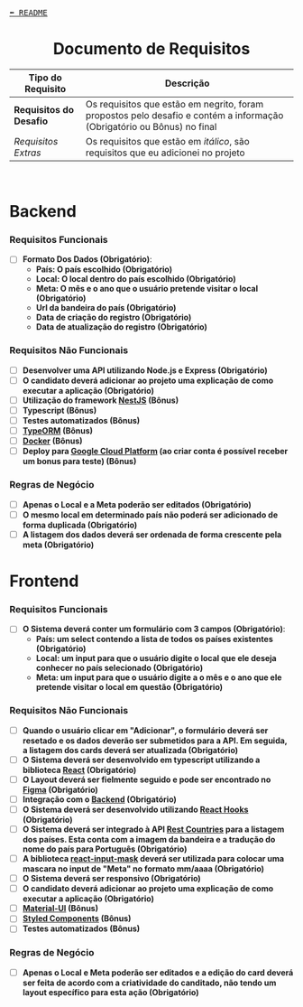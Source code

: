<kbd>[⬅️ README](../README.md)</kbd>

<div align='center'>

# **Documento de Requisitos**

</div>

| Tipo do Requisito  | Descrição  |
|---|---|
| **Requisitos do Desafio**  | Os requisitos que estão em negrito, foram propostos pelo desafio e contém a informação (Obrigatório ou Bônus) no final  |
| *Requisitos Extras*  | Os requisitos que estão em *itálico*, são requisitos que eu adicionei no projeto  |

<br>

# **Backend**

### **Requisitos Funcionais**

  - [ ] **Formato Dos Dados (Obrigatório)**:
    - **País: O país escolhido (Obrigatório)**
    - **Local: O local dentro do país escolhido (Obrigatório)**
    - **Meta: O mês e o ano que o usuário pretende visitar o local (Obrigatório)**
    - **Url da bandeira do país (Obrigatório)**
    - **Data de criação do registro (Obrigatório)**
    - **Data de atualização do registro (Obrigatório)**

### **Requisitos Não Funcionais**

  - [ ] **Desenvolver uma API utilizando Node.js e Express (Obrigatório)**
  - [ ] **O candidato deverá adicionar ao projeto uma explicação de como executar a aplicação (Obrigatório)**
  - [ ] **Utilização do framework [NestJS](https://nestjs.com/) (Bônus)**
  - [ ] **Typescript (Bônus)**
  - [ ] **Testes automatizados (Bônus)**
  - [ ] **[TypeORM](https://typeorm.io/#/) (Bônus)**
  - [ ] **[Docker](https://www.docker.com/) (Bônus)**
  - [ ] **Deploy para [Google Cloud Platform](https://cloud.google.com/) (ao criar conta é possível receber um bonus para teste) (Bônus)**

### **Regras de Negócio**

  - [ ] **Apenas o Local e a Meta poderão ser editados (Obrigatório)**
  - [ ] **O mesmo local em determinado país não poderá ser adicionado de forma duplicada (Obrigatório)**
  - [ ] **A listagem dos dados deverá ser ordenada de forma crescente pela meta (Obrigatório)**

# **Frontend**

### **Requisitos Funcionais**

 - [ ] **O Sistema deverá conter um formulário com 3 campos (Obrigatório)**:
    - **País: um select contendo a lista de todos os países existentes (Obrigatório)**
    - **Local: um input para que o usuário digite o local que ele deseja conhecer no país selecionado (Obrigatório)**
    - **Meta: um input para que o usuário digite a o mês e o ano que ele pretende visitar o local em questão (Obrigatório)**


### **Requisitos Não Funcionais**

  - [ ] **Quando o usuário clicar em "Adicionar", o formulário deverá ser resetado e os dados deverão ser submetidos para a API. Em seguida, a listagem dos cards deverá ser atualizada (Obrigatório)**
  - [ ] **O Sistema deverá ser desenvolvido em typescript utilizando a biblioteca [React](https://pt-br.reactjs.org/) (Obrigatório)**
  - [ ] **O Layout deverá ser fielmente seguido e pode ser encontrado no [Figma](https://www.figma.com/file/IC0xt3K3X21rLEfLRQ3mpl/Lugares-que-quero-conhecer?node-id=0%3A1) (Obrigatório)**
  - [ ] **Integração com o [Backend](#backend) (Obrigatório)**
  - [ ] **O Sistema deverá ser desenvolvido utilizando [React Hooks](https://pt-br.reactjs.org/docs/hooks-intro.html) (Obrigatório)**
  - [ ] **O Sistema deverá ser integrado à API [Rest Countries](https://restcountries.eu/rest/v2/all) para a listagem dos países. Esta conta com a imagem da bandeira e a tradução do nome do país para Português (Obrigatório)**
  - [ ] **A biblioteca [react-input-mask](https://www.npmjs.com/package/react-input-mask) deverá ser utilizada para colocar uma mascara no input de "Meta" no formato mm/aaaa (Obrigatório)**
  - [ ] **O Sistema deverá ser responsivo (Obrigatório)**
  - [ ] **O candidato deverá adicionar ao projeto uma explicação de como executar a aplicação (Obrigatório)**
  - [ ] **[Material-UI](https://material-ui.com/pt/) (Bônus)**
  - [ ] **[Styled Components](https://styled-components.com/) (Bônus)**
  - [ ] **Testes automatizados (Bônus)**

### **Regras de Negócio**

  - [ ] **Apenas o Local e Meta poderão ser editados e a edição do card deverá ser feita de acordo com a criatividade do canditado, não tendo um layout específico para esta ação (Obrigatório)**

